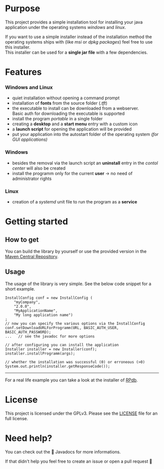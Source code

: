 # Purpose

This project provides a simple installation tool for installing your java application under the operating systems *windows* and *linux*.  

If you want to use a simple installer instead of the installation method the operating systems ships with (like *msi* or *dpkg packages*) feel free to use this installer.  
This installer can be used for a **single jar file** with a few dependencies.

# Features

### Windows and Linux

* quiet installation without opening a command prompt
* installation of **fonts** from the source folder (*.tft*)
* the executable to install can be downloaded from a webserver.  
Basic auth for downloading the executable is supported
* install the program *portable* in a single folder
* creating a **desktop** and a **start menu** entry with a custom icon
* a **launch script** for opening the application will be provided
* put your application into the autostart folder of the operating system *(for GUI applications)*

### Windows

* besides the removal via the launch script an **uninstall** entry in the *contol center* will also be created
* install the programm only for the current **user** → no need of administrator rights

### Linux

* creation of a *systemd* unit file to run the program as a **service**

# Getting started

## How to get

You can build the library by yourself or use the provided version in the [Maven Central Repository](https://central.sonatype.com/artifact/de.rpjosh/installer/1.1.0).

## Usage

The usage of the library is very simple. See the below code snippet for a short example.

```
InstallConfig conf = new InstallConfig (
    "myCompany", 
    "2.0.0", 
    "MyApplicationName", 
    "My long application name")
;
// now you can specify the various options via the InstallConfig
conf.setDownloadURLForProgramm(URL, BASIC_AUTH_USER, BASIC_AUTH_PASSWORD);
...   // see the javadoc for more options

// after configuring you can install the application
Installer installer = new Installer(conf);
installer.installProgramm(args);

// whether the installation was successful (0) or erroneous (>0)
System.out.println(installer.getResponseCode());
```
___

For a real life example you can take a look at the installer of [RPdb](https://git.rpjosh.de/RPJosh/RPdb/src/branch/master/Program/Java/tk.rpjosh.rpdb.installer).


# License
This project is licensed under the GPLv3. Please see the [LICENSE](LICENSE) file for an full license.

# Need help?
You can check out the 📖️ Javadocs for more informations.

If that didn't help you feel free to create an issue or open a pull request 📣️